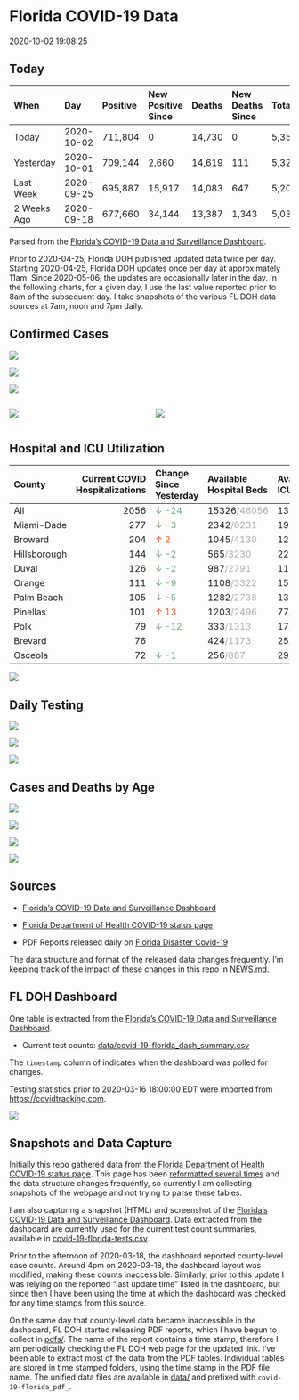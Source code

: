 Florida COVID-19 Data
================
2020-10-02 19:08:25

## Today

| When        | Day        | Positive | New Positive Since | Deaths | New Deaths Since | Total     |
| :---------- | :--------- | :------- | :----------------- | :----- | :--------------- | :-------- |
| Today       | 2020-10-02 | 711,804  | 0                  | 14,730 | 0                | 5,351,521 |
| Yesterday   | 2020-10-01 | 709,144  | 2,660              | 14,619 | 111              | 5,325,835 |
| Last Week   | 2020-09-25 | 695,887  | 15,917             | 14,083 | 647              | 5,205,994 |
| 2 Weeks Ago | 2020-09-18 | 677,660  | 34,144             | 13,387 | 1,343            | 5,038,261 |

Parsed from the [Florida’s COVID-19 Data and Surveillance
Dashboard](https://fdoh.maps.arcgis.com/apps/opsdashboard/index.html#/8d0de33f260d444c852a615dc7837c86).

Prior to 2020-04-25, Florida DOH published updated data twice per day.
Starting 2020-04-25, Florida DOH updates once per day at approximately
11am. Since 2020-05-06, the updates are occasionally later in the day.
In the following charts, for a given day, I use the last value reported
prior to 8am of the subsequent day. I take snapshots of the various FL
DOH data sources at 7am, noon and 7pm daily.

## Confirmed Cases

![](plots/covid-19-florida-daily-test-changes.png)

![](plots/covid-19-florida-deaths-by-day.png)

![](plots/covid-19-florida-county-top-6.png)

<div class="columns">

<div class="column is-full-mobile">

![](plots/covid-19-florida-testing.png)

</div>

<div class="column is-full-mobile">

![](plots/covid-19-florida-total-positive.png)

</div>

</div>

## Hospital and ICU Utilization

| County       | Current COVID Hospitalizations | Change Since Yesterday                    | Available Hospital Beds                      | Available ICU Beds                         |
| :----------- | -----------------------------: | :---------------------------------------- | :------------------------------------------- | :----------------------------------------- |
| All          |                           2056 | <span style="color: #6BAA75">↓ -24</span> | 15326<span style="color: #aaa">/46056</span> | 1388<span style="color: #aaa">/4631</span> |
| Miami-Dade   |                            277 | <span style="color: #6BAA75">↓ -3</span>  | 2342<span style="color: #aaa">/6231</span>   | 192<span style="color: #aaa">/752</span>   |
| Broward      |                            204 | <span style="color: #EC4E20">↑ 2</span>   | 1045<span style="color: #aaa">/4130</span>   | 124<span style="color: #aaa">/315</span>   |
| Hillsborough |                            144 | <span style="color: #6BAA75">↓ -2</span>  | 565<span style="color: #aaa">/3230</span>    | 22<span style="color: #aaa">/353</span>    |
| Duval        |                            126 | <span style="color: #6BAA75">↓ -2</span>  | 987<span style="color: #aaa">/2791</span>    | 110<span style="color: #aaa">/329</span>   |
| Orange       |                            111 | <span style="color: #6BAA75">↓ -9</span>  | 1108<span style="color: #aaa">/3322</span>   | 150<span style="color: #aaa">/254</span>   |
| Palm Beach   |                            105 | <span style="color: #6BAA75">↓ -5</span>  | 1282<span style="color: #aaa">/2738</span>   | 137<span style="color: #aaa">/265</span>   |
| Pinellas     |                            101 | <span style="color: #EC4E20">↑ 13</span>  | 1203<span style="color: #aaa">/2496</span>   | 77<span style="color: #aaa">/220</span>    |
| Polk         |                             79 | <span style="color: #6BAA75">↓ -12</span> | 333<span style="color: #aaa">/1313</span>    | 17<span style="color: #aaa">/153</span>    |
| Brevard      |                             76 |                                           | 424<span style="color: #aaa">/1173</span>    | 25<span style="color: #aaa">/142</span>    |
| Osceola      |                             72 | <span style="color: #6BAA75">↓ -1</span>  | 256<span style="color: #aaa">/887</span>     | 29<span style="color: #aaa">/100</span>    |

![](plots/covid-19-florida-icu-usage.png)

## Daily Testing

![](plots/covid-19-florida-tests-per-case.png)

<!-- ![](plots/covid-19-florida-change-new-cases.png) -->

![](plots/covid-19-florida-tests-percent-positive.png)

![](plots/covid-19-florida-test-and-case-growth.png)

## Cases and Deaths by Age

![](plots/covid-19-florida-weekly-events-by-age.png)

![](plots/covid-19-florida-age.png)

![](plots/covid-19-florida-age-deaths.png)

![](plots/covid-19-florida-age-sex.png)

## Sources

  - [Florida’s COVID-19 Data and Surveillance
    Dashboard](https://fdoh.maps.arcgis.com/apps/opsdashboard/index.html#/8d0de33f260d444c852a615dc7837c86)

  - [Florida Department of Health COVID-19 status
    page](http://www.floridahealth.gov/diseases-and-conditions/COVID-19/)

  - PDF Reports released daily on [Florida Disaster
    Covid-19](http://www.floridahealth.gov/diseases-and-conditions/COVID-19/)

The data structure and format of the released data changes frequently.
I’m keeping track of the impact of these changes in this repo in
[NEWS.md](NEWS.md).

## FL DOH Dashboard

One table is extracted from the [Florida’s COVID-19 Data and
Surveillance
Dashboard](https://fdoh.maps.arcgis.com/apps/opsdashboard/index.html#/8d0de33f260d444c852a615dc7837c86).

  - Current test counts:
    [data/covid-19-florida\_dash\_summary.csv](data/covid-19-florida_dash_summary.csv)

The `timestamp` column of indicates when the dashboard was polled for
changes.

Testing statistics prior to 2020-03-16 18:00:00 EDT were imported from
<https://covidtracking.com>.

![](screenshots/fodh_maps_arcgis_com__apps__opsdashboard.png)

## Snapshots and Data Capture

Initially this repo gathered data from the [Florida Department of Health
COVID-19 status
page](http://www.floridahealth.gov/diseases-and-conditions/COVID-19/).
This page has been [reformatted several
times](screenshots/floridahealth_gov__diseases-and-conditions__COVID-19.png)
and the data structure changes frequently, so currently I am collecting
snapshots of the webpage and not trying to parse these tables.

I am also capturing a snapshot (HTML) and screenshot of the [Florida’s
COVID-19 Data and Surveillance
Dashboard](https://fdoh.maps.arcgis.com/apps/opsdashboard/index.html#/8d0de33f260d444c852a615dc7837c86).
Data extracted from the dashboard are currently used for the current
test count summaries, available in
[covid-19-florida-tests.csv](covid-19-florida-tests.csv).

Prior to the afternoon of 2020-03-18, the dashboard reported
county-level case counts. Around 4pm on 2020-03-18, the dashboard layout
was modified, making these counts inaccessible. Similarly, prior to this
update I was relying on the reported “last update time” listed in the
dashboard, but since then I have been using the time at which the
dashboard was checked for any time stamps from this source.

On the same day that county-level data became inaccessible in the
dashboard, FL DOH started releasing PDF reports, which I have begun to
collect in [pdfs/](pdfs/). The name of the report contains a time stamp,
therefore I am periodically checking the FL DOH web page for the updated
link. I’ve been able to extract most of the data from the PDF tables.
Individual tables are stored in time stamped folders, using the time
stamp in the PDF file name. The unified data files are available in
[data/](data/) and prefixed with `covid-19-florida_pdf_`.
